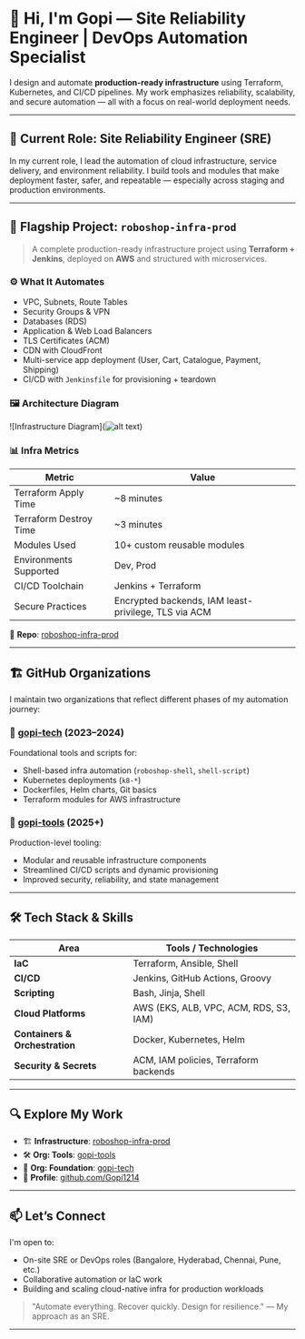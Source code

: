 # 👋 Hi, I'm Gopi — Site Reliability Engineer | DevOps Automation Specialist

I design and automate **production-ready infrastructure** using Terraform, Kubernetes, and CI/CD pipelines. My work emphasizes reliability, scalability, and secure automation — all with a focus on real-world deployment needs.

---

## 💼 Current Role: Site Reliability Engineer (SRE)

In my current role, I lead the automation of cloud infrastructure, service delivery, and environment reliability. I build tools and modules that make deployment faster, safer, and repeatable — especially across staging and production environments.

---

## 🔧 Flagship Project: `roboshop-infra-prod`

> A complete production-ready infrastructure project using **Terraform + Jenkins**, deployed on **AWS** and structured with microservices.

### ⚙️ What It Automates

- VPC, Subnets, Route Tables
- Security Groups & VPN
- Databases (RDS)
- Application & Web Load Balancers
- TLS Certificates (ACM)
- CDN with CloudFront
- Multi-service app deployment (User, Cart, Catalogue, Payment, Shipping)
- CI/CD with `Jenkinsfile` for provisioning + teardown

### 🖼️ Architecture Diagram

![Infrastructure Diagram](![alt text](infra.jpg))

### 📊 Infra Metrics

| Metric                     | Value                          |
|----------------------------|---------------------------------|
| Terraform Apply Time       | ~8 minutes                     |
| Terraform Destroy Time     | ~3 minutes                     |
| Modules Used               | 10+ custom reusable modules    |
| Environments Supported     | Dev, Prod                      |
| CI/CD Toolchain            | Jenkins + Terraform            |
| Secure Practices           | Encrypted backends, IAM least-privilege, TLS via ACM |

📍 **Repo**: [roboshop-infra-prod](https://github.com/Gopi76s/roboshop-infra-prod)

---

## 🏗️ GitHub Organizations

I maintain two organizations that reflect different phases of my automation journey:

### 🔹 [gopi-tech](https://github.com/gopi-tech) (2023–2024)
Foundational tools and scripts for:
- Shell-based infra automation (`roboshop-shell`, `shell-script`)
- Kubernetes deployments (`k8-*`)
- Dockerfiles, Helm charts, Git basics
- Terraform modules for AWS infrastructure

### 🔸 [gopi-tools](https://github.com/gopi-tools) (2025+)
Production-level tooling:
- Modular and reusable infrastructure components
- Streamlined CI/CD scripts and dynamic provisioning
- Improved security, reliability, and state management

---

## 🛠️ Tech Stack & Skills

| Area                     | Tools / Technologies                            |
|--------------------------|--------------------------------------------------|
| **IaC**                  | Terraform, Ansible, Shell                        |
| **CI/CD**                | Jenkins, GitHub Actions, Groovy                 |
| **Scripting**            | Bash, Jinja, Shell                               |
| **Cloud Platforms**      | AWS (EKS, ALB, VPC, ACM, RDS, S3, IAM)          |
| **Containers & Orchestration** | Docker, Kubernetes, Helm               |
| **Security & Secrets**   | ACM, IAM policies, Terraform backends            |

---

## 🔍 Explore My Work

- 🏗️ **Infrastructure**: [roboshop-infra-prod](https://github.com/Gopi76s/roboshop-infra-prod)
- 🛠️ **Org: Tools**: [gopi-tools](https://github.com/gopi-tools)
- 🧪 **Org: Foundation**: [gopi-tech](https://github.com/gopi-tech)
- 📁 **Profile**: [github.com/Gopi1214](https://github.com/Gopi1214)

---

## 📫 Let’s Connect

I'm open to:
- On-site SRE or DevOps roles (Bangalore, Hyderabad, Chennai, Pune, etc.)
- Collaborative automation or IaC work
- Building and scaling cloud-native infra for production workloads

> "Automate everything. Recover quickly. Design for resilience." — My approach as an SRE.

---

